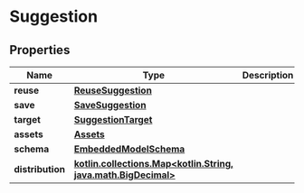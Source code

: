 
# Suggestion

## Properties
Name | Type | Description | Notes
------------ | ------------- | ------------- | -------------
**reuse** | [**ReuseSuggestion**](ReuseSuggestion.md) |  | 
**save** | [**SaveSuggestion**](SaveSuggestion.md) |  | 
**target** | [**SuggestionTarget**](SuggestionTarget.md) |  | 
**assets** | [**Assets**](Assets.md) |  | 
**schema** | [**EmbeddedModelSchema**](EmbeddedModelSchema.md) |  |  [optional]
**distribution** | [**kotlin.collections.Map&lt;kotlin.String, java.math.BigDecimal&gt;**](java.math.BigDecimal.md) |  |  [optional]



